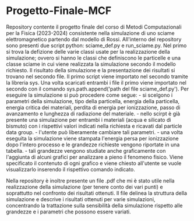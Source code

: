 # Progetto-Finale-MCF
Repository contente il progetto finale del corso di Metodi Computazionali per la Fisica (2023-2024) consistente nella simulazione
di uno sciame elettromagnetico partendo dal modello di Rossi. All'interno del repository sono presenti due script python: sciame_def.py
e run_sciame.py. Nel primo si trova la defizione delle varie classi usate per la realizzazione della simulazione; ovvero si hanno le 
classi che definiscono le particelle e una classe sciame in cui viene realizzata la simulazione secondo il modello richiesto. 
Il risultato della simulazione e la presentazione dei risultati si trovano nel secondo file. Il primo script viene importato nel secondo
tramite la libreria sys. Una volta scaricati entrambi i file il primo viene importato nel secondo con il comando sys.path.append('path
del file sciame_def.py'). Per eseguire la simulazione si può procedere come segue:
    - si scelgono i parametri della simulazione, tipo della particella, energia della particella,
    energia critica dei materiali, perdita di energia per ionizzazione, passo di avanzamento 
    e lunghezza di radiazione del materiale.
    - nello scirpt è già presente una simulazione per entrambi i materiali (acqua e silicato di bismuto) con i rispettivi valori 
    indicati nella richiesta e ricavati dal particle data group.
    - l'utente può liberamente cambiare tali parametri.
    - una volta eseguita la simulazione viene stampata l'energia persa per ionizzazione dopo l'intero processo e 
    le grandezze richieste vengono riportate in una tabella. 
    - tali grandezze vengono studiate anche graficamente con l'aggiunta di alcuni grafici per analizzare a pieno il
    fenomeno fisico. Viene specificato il contenuto di ogni grafico e viene chiesto all'utente se vuole visualizzarlo
    inserendo il rispettivo comando indicato.

Nella repository è inoltre presente un file .pdf che mi è stato utile nella realizzazione della simulazione (per tenere conto
dei vari punti) e soprattutto nel confronto dei risultati ottenuti. Il file delinea la struttura della simulazione e descrive i
risultati ottenuti per varie simulazioni, concentrando la trattazione sulla sensibilità della simulazione rispetto alle grandezze 
e i parametri che possono essere variati.

